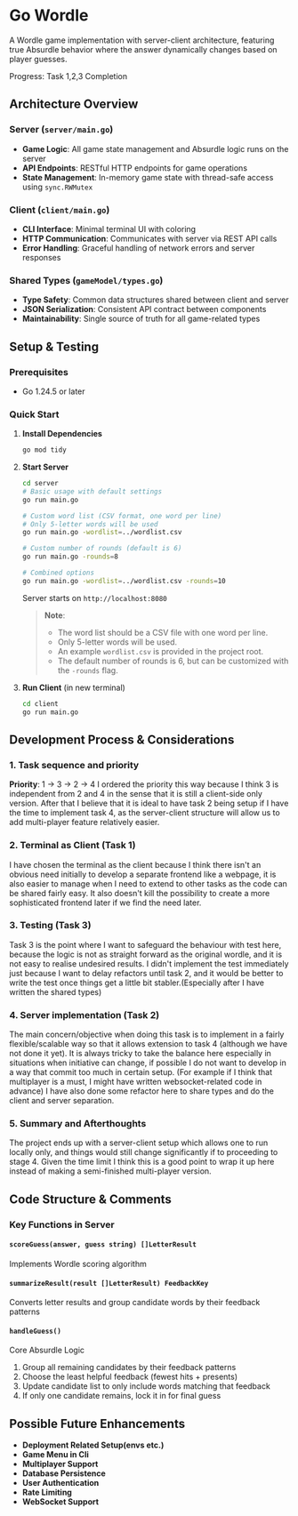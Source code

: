 # Go Wordle

A Wordle game implementation with server-client architecture, featuring true Absurdle behavior where the answer dynamically changes based on player guesses.

Progress: Task 1,2,3 Completion

## Architecture Overview

### Server (`server/main.go`)

- **Game Logic**: All game state management and Absurdle logic runs on the server
- **API Endpoints**: RESTful HTTP endpoints for game operations
- **State Management**: In-memory game state with thread-safe access using `sync.RWMutex`

### Client (`client/main.go`)

- **CLI Interface**: Minimal terminal UI with coloring
- **HTTP Communication**: Communicates with server via REST API calls
- **Error Handling**: Graceful handling of network errors and server responses

### Shared Types (`gameModel/types.go`)

- **Type Safety**: Common data structures shared between client and server
- **JSON Serialization**: Consistent API contract between components
- **Maintainability**: Single source of truth for all game-related types

## Setup & Testing

### Prerequisites

- Go 1.24.5 or later

### Quick Start

1. **Install Dependencies**

   ```bash
   go mod tidy
   ```

2. **Start Server**

   ```bash
   cd server
   # Basic usage with default settings
   go run main.go

   # Custom word list (CSV format, one word per line)
   # Only 5-letter words will be used
   go run main.go -wordlist=../wordlist.csv

   # Custom number of rounds (default is 6)
   go run main.go -rounds=8

   # Combined options
   go run main.go -wordlist=../wordlist.csv -rounds=10
   ```

   Server starts on `http://localhost:8080`

   > **Note**:
   >
   > - The word list should be a CSV file with one word per line.
   > - Only 5-letter words will be used.
   > - An example `wordlist.csv` is provided in the project root.
   > - The default number of rounds is 6, but can be customized with the `-rounds` flag.

3. **Run Client** (in new terminal)
   ```bash
   cd client
   go run main.go
   ```

## Development Process & Considerations

### 1. Task sequence and priority

**Priority**: 1 -> 3 -> 2 -> 4
I ordered the priority this way because I think 3 is independent from 2 and 4 in the sense that it is still a client-side only version. After that I believe that it is ideal to have task 2 being setup if I have the time to implement task 4, as the server-client structure will allow us to add multi-player feature relatively easier.

### 2. Terminal as Client (Task 1)

I have chosen the terminal as the client because I think there isn't an obvious need initially to develop a separate frontend like a webpage, it is also easier to manage when I need to extend to other tasks as the code can be shared fairly easy. It also doesn't kill the possibility to create a more sophisticated frontend later if we find the need later.

### 3. Testing (Task 3)

Task 3 is the point where I want to safeguard the behaviour with test here, because the logic is not as straight forward as the original wordle, and it is not easy to realise undesired results. I didn't implement the test immediately just because I want to delay refactors until task 2, and it would be better to write the test once things get a little bit stabler.(Especially after I have written the shared types)

### 4. Server implementation (Task 2)

The main concern/objective when doing this task is to implement in a fairly flexible/scalable way so that it allows extension to task 4 (although we have not done it yet). It is always tricky to take the balance here especially in situations when initiative can change, if possible I do not want to develop in a way that commit too much in certain setup. (For example if I think that multiplayer is a must, I might have written websocket-related code in advance)
I have also done some refactor here to share types and do the client and server separation.

### 5. Summary and Afterthoughts

The project ends up with a server-client setup which allows one to run locally only, and things would still change significantly if to proceeding to stage 4. Given the time limit I think this is a good point to wrap it up here instead of making a semi-finished multi-player version.

## Code Structure & Comments

### Key Functions in Server

#### `scoreGuess(answer, guess string) []LetterResult`

Implements Wordle scoring algorithm

#### `summarizeResult(result []LetterResult) FeedbackKey`

Converts letter results and group candidate words by their feedback patterns

#### `handleGuess()`

Core Absurdle Logic

1. Group all remaining candidates by their feedback patterns
2. Choose the least helpful feedback (fewest hits + presents)
3. Update candidate list to only include words matching that feedback
4. If only one candidate remains, lock it in for final guess

## Possible Future Enhancements

- **Deployment Related Setup(envs etc.)**
- **Game Menu in Cli**
- **Multiplayer Support**
- **Database Persistence**
- **User Authentication**
- **Rate Limiting**
- **WebSocket Support**
